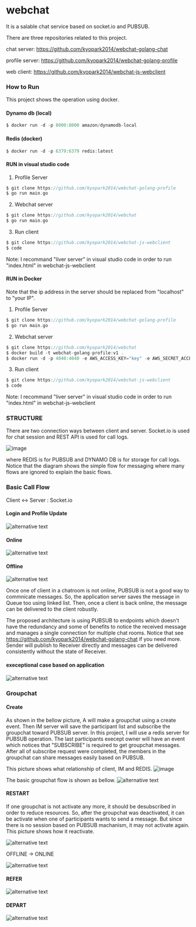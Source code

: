 # webchat
It is a salable chat service based on socket.io and PUBSUB.

There are three repositories related to this project.

chat server: https://github.com/kyopark2014/webchat-golang-chat

profile server: https://github.com/kyopark2014/webchat-golang-profile

web client: https://github.com/kyopark2014/webchat-js-webclient

### How to Run
This project shows the operation using docker. 

#### Dynamo db (local)
```c
$ docker run -d -p 8000:8000 amazon/dynamodb-local
```

#### Redis (docker)
```c
$ docker run -d -p 6379:6379 redis:latest
```

#### RUN in visual studio code
1) Profile Server
```c
$ git clone https://github.com/kyopark2014/webchat-golang-profile
$ go run main.go
```

2) Webchat server
```c
$ git clone https://github.com/kyopark2014/webchat
$ go run main.go
```

3) Run client
```c
$ git clone https://github.com/kyopark2014/webchat-js-webclient
$ code 
```
Note: I recommand "liver server" in visual studio code in order to run "index.html" in webchat-js-webclient


#### RUN in Docker
Note that the ip address in the server should be replaced from "localhost" to "your IP".

1) Profile Server
```c
$ git clone https://github.com/kyopark2014/webchat-golang-profile
$ go run main.go
```

2) Webchat server
```c
$ git clone https://github.com/kyopark2014/webchat
$ docker build -t webchat-golang-profile:v1 .
$ docker run -d -p 4040:4040 -e AWS_ACCESS_KEY="key" -e AWS_SECRET_ACCESS_KEY="key" webchat-golang-profile:v1
```

3) Run client
```c
$ git clone https://github.com/kyopark2014/webchat-js-webclient
$ code 
```
Note: I recommand "liver server" in visual studio code in order to run "index.html" in webchat-js-webclient


### STRUCTURE

There are two connection ways between client and server. Socket.io is used for chat session and REST API is used for call logs.

![image](https://user-images.githubusercontent.com/52392004/82965685-c6455500-a003-11ea-91ed-974b845d856d.png)

where REDIS is for PUBSUB and DYNAMO DB is for storage for call logs. Notice that the diagram shows the simple flow for messaging where many flows are ignored to explain the basic flows.


### Basic Call Flow

Client <-> Server : Socket.io
 
#### Login and Profile Update
![alternative text](http://www.plantuml.com/plantuml/png/ZPDFJzjC4CRlyob6kP28brUKOmy8Eqd1XJPH3EAyh8TubSrEkXv3QTNltjcO912GYY_MFlERF_DezwmH4wLTUhJ6-tlFZz0iN5YPQ9PelMaQ_0seNsxiOXwv3TMGFKUyhPtGEfB5o8-Tc7kbEfnZHN5VpKIYksk52ikXTBy8Z-4F7EmwDlBa2HkbR1eANaOe4ilJYeRlZ_8UMdmS7NySpVw5UXSeWSXHQWOu42UUi5S49yw8uz23sbM4zynonpy1Z1Mjapt_Sm3BtfDDQ8FJsUHBSJK6qEhYh5kP85Xy-xHtFe7AYBap3U58A_negIMStkJbJOvPYRCHl0OoF3ewtHJ7ptXnVJt5y_4rzZtFNHWWR6AAZN8bR4rsWG_6kyh94wZsgi3a4dOf6ibKEpa-dbmYlErMak0qyhtpf60_DH-yR3WRFKD3estVZ5AQ1zhcT-LFaoTfIWw1h62_ORiW-T_n03IoAwgM36T5FiOC8B0GyWCbqszh2hX-3oxCqUYwHlx3TbKPPQGcN7NzW4A5AH5WxS3QcaY9IYcHUGcmvytvU-lkxNjus84RBeT8qiQ0M-5LHjxPY-fl_siv-Jx0hckw2XhgBPjvJoKzRLVNst1Lb1UOTL40LRU-TTB6gdod09pfnkav0lm5)

#### Online
![alternative text](http://www.plantuml.com/plantuml/png/ZPF1Qjj048RlynI3Bsa8WJh77DhikYaLfD16X9xNgqcyPBtZxewQkgNltX4hOrKOcfEPJ_zyyrkWco8kIx-Dw5sCZv5Ve3o7j7FPRT57Lmh-1aH4w_ppK-O-TIkEdF7R9WWDJz3ap2yLsgYf6kVSKPvJ8vB3kXTgFASs_29y2t_Wx7Yno3uI5atveHHCdr0cblsELgUhd8eshu_UlZvg_XUD8T4GHCwoOO0p2H895zQLuF6ZlcHSNWfVBl7DbmVRFjZpymLiGaVuo2nh_WdWlAZOZByMGCqIVDYv9DXyNixcAu3EYLkxGjX-lGFutbDFMEreMhp_063myjsmYzVeEINo0ZeDK5SKHlPE0YSq8zSjnQrALlUDlLKEjZgkfWwTgcEYi1NF5Sh_wR7ObgS52YkVTBcukCQce4LEmwjyZv19-fp66QRrXlzurxIVq5OPWD93nmCQkzWZiPDCHp7yeBnNN9Cpipb69lhbR7NiPEP6UxYSoNKdpuUoYqwpfuyV0xFR5SzEJ-WDfMxuXW3-0W00)

#### Offline

![alternative text](http://www.plantuml.com/plantuml/png/ZLHHRnez47pVNx7X9KGHKiZZ9-Lhpe6s9wLL2aLzDhubPyNOrDuBfLN_U_ToW0D2RNX1dfsT6O_kxZQnZjmi7HhjtCA5DQGdwrSwwYKQfrF2Nu3oKzeyFSRG-Eekk13nMssPNYP5Z67TWSe9gwE7M54yHWlcQESDKsc2dzgVX5Vm6ywpO-AD8qp2CcqeU3sXI84tAxex6UKajNmxTVnsQl4lghEUMYA6o7K0E6VBZh2dTB86tql9E1nm60on_p1JqvcwkEX1RIl2HGWy3py0j64HBhR_2a2KsHgxqfwn_3GyEby3L9hrN2V2aR2_DzGGTk9OJ74osc5VPkFPk8LQ6XGu-B-Lm__G1E_9S0UDb20k6CqsU8aX5855Hk2fgDvDIYKg0AeJkCQpiwo1_OMsZgeBW9iRL6WJXiMYRGNb323ylKcpak24N6i-O1vawotJOmyvj4K8ibs-l9HHcMGj-7Rb7KJY9lgzHEOACN68j5NgJnvcqu-ekgF4p3dzFcQ-Mou7v7YY27Lu9rEJUS8bfQGVAM7_Vb9y_Z36AnmCnMkKTJj_01-OC3nJR67uMbENja9w9iy9rzOvd1DMvAomP33VuCiR1kGhRDTX7q5btTTEszsDm0Uta8ValfGoYWEAZ7Bx6TyrMXmhgfrp95sTjBTfvVJVt3CZc-V5O-yiToiLjDyAW3y0)

Once one of client in a chatroom is not online, PUBSUB is not a good way to commnicate messages. So, the application server saves the message in Queue too using linked list. Then, once a client is back online, the message can be delivered to the client robustly.

The proposed architecture is using PUBSUB to endpoints which doesn't have the redundancy and some of benefits to notice the received message and manages a single connection for multiple chat rooms. Notice that see https://github.com/kyopark2014/webchat-golang-chat if you need more.
Sender will publish to Receiver directly and messages can be delivered consistently without the state of Receiver.

#### execeptional case based on application

![alternative text](http://www.plantuml.com/plantuml/png/ZPFHRzCm4CRVxwyuvMMRfagqZpp0x2w8I1qKGWMlhdDhhRbsiI-CWlZVSOXHkhJIzfBalllbk-ySvIQo2jpkB6fbxRtrZn0VZDkhe7QehOeHVmCYebJwOHDywvgvjpxWrwrX-jSH8VZ7NfGsKJtkGqDXh0hcODOjKwMzgyqlmbVm1ow6YP4FbZ0cIdUXuBX3WJmVzZG_7-KSMhqSBL-EYkTGQnnr8Fh0MmzmmOOjOI5LD1hVfKF6wOJzP8gNvRTvkVnIVVmW5ZWNTNbLmDOqXFVUyzh_152QVK2Hxn8WZM2ZpLuvnkfkEgfd08rYjLQHy5R2zvPQmkLArgl_HN57CQeDOPqCgK1HuwTLkIe114xUT9Ru6hLtZZH3gfAOd99clLPil4EHvUoRMkbQppzNiamzaBtDx8dDxDH6PlcSZNoIfjZ5JO7oACtrTPAhY1AzwqxxBGJYDZWyK8JCzMibRh5SrUzHPflBxkkr-oiusI8zBAg11EWxmpfPph7be1mp3LdpWy8XWqSvRil5oE9aj1ZU7ysVZhnpU36IRyWrtOy3y1S0)



### Groupchat

#### Create

As shown in the bellow picture, A will make a groupchat using a create event. Then IM server will save the participant list and subscribe the groupchat toward PUBSUB server. In this project, I will use a redis server for PUBSUB operation.
The last participants execept owner will have an event which notices that "SUBSCRIBE" is required to get groupchat messages. After all of subscribe request were completed, the members in the groupchat can share messages easily based on PUBSUB.

This picture shows what relationship of client, IM and REDIS.
![image](https://user-images.githubusercontent.com/52392004/84559883-ac34a200-ad79-11ea-8f8b-8562cf91cc5e.png)

The basic groupchat flow is shown as bellow.
![alternative text](http://www.plantuml.com/plantuml/png/fPH1Jzj048NlyokUt0D5GDN0BL8gOfEsaQY42AZdpNg8LooxONUTDAtwtpkE8pSGGf5wiV7iDxFllK4vZqc5L3zOQ6NjdVLBYlV6pLLG3z1MnOXV102vqlUpu6jN5jxwWE-LIRm-6ORWbsqnjqArk0ybX-VLOKh1JEl4O-tTnFnaVAJVTF3tnfXMbX65qeqesZxXm3wjvboyAEL5TFnsTFHsTFWlr1h73GWVKkM93f99bf7bAXgDpn8oUYV9d_Jm_kesdzpcXuSPLQPat7cVflu7aJoG5TQmIndUNPfPbN9RCocTVC1myyutxuBObLWtaaX8HfkvSWdZRxrdtwVFli-aerH9JLLaNEGWUgovPhIwY0O338-H7wF0aWD3zkPO9vRRLeXUttFwO3m48t8-CVo26trV99xv-AAF6JiEQjEWruReQal2fOcfZyYscrf73ci_pJoY8Ku-DKRGbq2kHyER4MQzJ6HBJOuQqTAl5enjPrR6TaXhHZ1vJehhSJv29ZEs5Gj9DnM35o9GrX2mh8oka7Kj6Kn4uCVQ12uRefsnDDO-DPbaZ5XORBdOLI9_N8udNv4ZY_Kqwc2c_7Iw30UrV9l0AVhxuJRkZ0JRX79qr8VrgjoD9N2gWzkjDxsTnlwMzKRBVWl5hgez3ivUSo1N2F4VuizU4pyOj1dfIYL4Zj5urovKbIj0Zf_yept4MRRNSBFt5jdTZrIx9UHTOJS5ANT-YwvmpgviVlQ8_W00)



#### RESTART

If one groupchat is not activate any more, it should be desubscribed in order to reduce resources.
So, after the groupchat was deactivated, it can be activate when one of participants wants to send a message.
But since there is no session based on PUBSUB machanism, it may not activate again.
This picture shows how it reactivate.

![alternative text](http://www.plantuml.com/plantuml/png/fPJDRjf04CVlynGZNz8eGYfmur35TbBLLJ-gegZdPJt0Aek7x8v3qwhltZ6ca6AieeO3nhC__pz65jTHJ91wvT4Qx-UUDn3lNRKsmQpGUXCZ_WJKJsRi_I9mNPKvUmxuRUc4jYTf2BnfXvbNgiKvb1IEfwb8SBDQgB1SJTqFmjVm2ouEZb6UF65KoZQXuFa91M9vMbD-Cif9j3WVlJqVJV-5UbTH0o87MJB0XJZHMabcehFuLfUCmu7mO8YlljnbqxliyZA1fIi9vymou-y0nWe7J7VNR7VD0InxJrOSLn6BZyEZ-z7H_HYWD69c9XBUP0ZmK5DDsBe2G8g3DuqCJZ1PnKM2PguriIGngl5e6Xq01GvSnQWjnLctDfLeroZ8SqmMmsHFgjNLrGGzcx83Go2fGtLAP_zyskG9j7qtKONnhwJlFnUVjdwuSRBiLsdfLYJGeH0-pwc0UQHkfMPb9N9ricow4zWjKaNqUvf_BRBRRR3EiVxuK4pVOOP9h6VH1ZSZ3FHGkw0kSmvjovPliuzmqWy7hjV5JUCpEdFVtRa-UyYeNeSAJOFU2datLK-3SN-3hOKIBmW__f_mYPwsRtfdr-tqprQo_QJJIAVxxFb-S4rLsVnZ0Vm6)

OFFLINE -> ONLINE

![alternative text](http://www.plantuml.com/plantuml/png/ZPD1RzD048NlyokclhHH5OcKMmzLlIaLHj0YXGfntAmdoIgR7RCx9WJ4VyUE5uSwaThJPD_xPkP58zz6qK7gZKEZdLiuta9SMr_fe3Ted8uHVmCYej9clGnS-tBAZWD-NLcXlPE7mDjELAwXEfn3IM6evYB1pckXmh2VsL-4R-0Fd1ysHjavmjXGfWq5_piKY6LNqVHqb5DeyNhqtUlH_2NKMKyjY1nanG3dOiKHPaf7Q_3UyHOdO-7n12y-FwdPangDCbZPad31B7F-2Q2DSC0yLPNg5C2mSsJ4iezOV9eCtbU3zrk0KekUwqXufn3WUqqrORSL078StxHZyEmChv4NYpOwWEhagqRBDd6PDRa2Pij91j2glMbMPDQOGo_VgKQDme6wniE6bcRloGXUf3tZ6_Pj7G4qG6g_lEpdxkUKkA4OzP8Y198w-9I85obGQitnUkZa_tJFMEaWrjXAUq5demoeBk27n-9Xh-9H8iUwF1wI8XqPpr8zF7ufxh-TOFfyTLLgePD4doqhoTaV57RzNqvNRBpcnyTYzXxLCohP_R5wxt15DP1loPVjPmVm5m00)


#### REFER

![alternative text](http://www.plantuml.com/plantuml/png/ZLHVRze-57s_d-8eB_rL5TAFbgT8T2K9rJ9jxLHQJNiqoQMnwiRKTc1isdTVZ1a4njO-MVVSS_-VvCewOLpph508fMPABya-oNekZ7X6eOIr-440a8ZYwT7efYvJhRJ1bqewNdj6nkXb01FLiW9TcvBD8JfopiXfupWlT3sHtnd_qqywsLMqRgKOjcKLlYdgUjYmTgivfqTREKhDtquTlvqwUesgPCsU26rSfObEd7IA4IN2oWBNxPBHxpdTw-E_pm_9v24vFOseaYLZfhMRwcz4ed3QOBHvaysRRjwCgAtaP27dedR8F_KFxFC3--B07X2Lmecfi8mi0T5BmmqZT4Cq7EA-OXILSB1ihTGrbi92ACEYN85j6wkahRZ4S4WqGk_ITu4OT-FhyPrli3LRr6S_EukHMsGGM0WbIpIMpJiox1fJ1wXBZz7CI-4Ohc8Odh4nNABJloMgjMFe1Plrx6DHL2YKP8UbL0gLM32Y3xVvJGHUSEs8wn8-PbidJ1hxzsC-UOyay95555nXedF4EqThUZJfOiblH9Gbih-cJu-dlzXFV-7Hj8kb0Tccl-dCFI1_evgNdTrq5o3gC3ncsY2Qj6NJkpmPHwyl8qDacwajZ9pw2xmqqb_0ftdixmymYFz9RGdT_DiU47MyMU85ehJOEpAKj6wZaJ_nRQnVritjVNxz5Ne6eTHQN3OYojR-65OiE0HvMVlFThwdQsaHH8tMlIVbwDa-HeSxyk21HWAurSUMj7_gW7REV9GssD46lSjiHxhYklH_HA9V)


#### DEPART 

![alternative text](http://www.plantuml.com/plantuml/png/ZPF1RXCn48RlynIZlPIgYiGsjnvGrziWLW9KDKISdTrfOjNn17jC28XtnzPQQh8KqLmc_kRB_3E7t0RHNkBEOg-jVRHyWF1at5vxlSFUwX3m5s3wADq_RJn7DxHisUFNhH7A7MoyvyC8bKtMgBCVo4zf8-BDEWfrFRkb-Kdu5dx3nNDYaACb3Cdgyr9msY5FBCSzjI-kygBQlLvTl5vj_gTQuoYBo5ws370XHYnXfNGmFRwtVC1w9ZohyStzIYrNwlAoWgqP21-PPSq_07GlQN1JgYgr1KW9Odgprqwm-rHFtjUJznnWqABNEX3UAGJu5YaIZga0ZeMGlrDEYY6LWx4M1yf3SATTrDOUWTo0sGHeSFOkf-8DtYtkcuSlM6tggl0cqTvoe0AJbt6AlRfABSjwmDFjh0a2dYHwzpSllovXddPfovHWtDX-dds3SPzEf7-EACScCNtvs2q_uAR6gjpOL32snwphP9sqCaXSdLDLsEcnPrFcqodppDjpsXPsDcMwyUfpgilseLEBOjoI6_8V0-0F)


